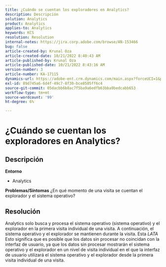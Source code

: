 ```yaml
---
title: ¿Cuándo se cuentan los exploradores en Analytics?
description: Descripción
solution: Analytics
product: Analytics
applies-to: Analytics
keywords: KCS
resolution: Resolution
internal-notes: https://jira.corp.adobe.com/browse/AN-153466
bug: false
article-created-by: Krunal Oza
article-created-date: 10/21/2022 8:40:43 AM
article-published-by: Krunal Oza
article-published-date: 10/21/2022 8:43:16 AM
version-number: 3
article-number: KA-17115
dynamics-url: https://adobe-ent.crm.dynamics.com/main.aspx?forceUCI=1&pagetype=entityrecord&etn=knowledgearticle&id=d401d507-1c51-ed11-bba2-0022480867fb
exl-id: 89d745a6-6d4f-49c7-8f30-bce8505ff6c4
source-git-commit: 05dacbb6b8ac7f5ba9a6edfb63bba9bedcabb653
workflow-type: tm+mt
source-wordcount: '99'
ht-degree: 6%

---
```


# ¿Cuándo se cuentan los exploradores en Analytics?

## Descripción

<b>Entorno</b>
- Analytics



<b>Problemas/Síntomas</b>
¿En qué momento de una visita se cuentan el explorador y el sistema operativo?


## Resolución


Analytics solo busca y procesa el sistema operativo (sistema operativo) y el explorador en la primera visita individual de una visita. A continuación, el sistema operativo y el explorador se mantienen durante la visita. Esta *LATA* Esto significa que es posible que los datos sin procesar no coincidan con la interfaz de usuario, ya que los datos sin procesar mostrarán el sistema operativo y el explorador en un nivel de visita individual en el que la interfaz de usuario utilizará el sistema operativo y el explorador desde la primera visita individual de una visita.
